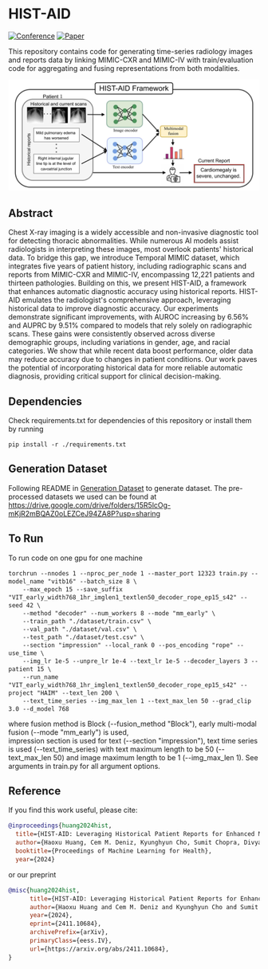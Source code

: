 # HIST-AID
[![Conference](https://img.shields.io/badge/ML4H-2024-0EEDD7)](https://ahli.cc/ml4h/)
[![Paper](https://img.shields.io/badge/Paper-arxiv.2411.10684-FF6B6B)](https://arxiv.org/abs/2411.10684)
</div>

This repository contains code for generating time-series radiology images and reports data by linking MIMIC-CXR and 
MIMIC-IV with train/evaluation code for aggregating and fusing representations from both modalities.

![alt text](https://github.com/NoTody/HIST-AID/blob/main/images/model.jpg?raw=true)

## Abstract
Chest X-ray imaging is a widely accessible and non-invasive diagnostic tool for detecting thoracic abnormalities. While numerous AI models assist radiologists in interpreting these images, most overlook patients' historical data. To bridge this gap, we introduce Temporal MIMIC dataset, which integrates five years of patient history, including radiographic scans and reports from MIMIC-CXR and MIMIC-IV, encompassing 12,221 patients and thirteen pathologies. Building on this, we present HIST-AID, a framework that enhances automatic diagnostic accuracy using historical reports. HIST-AID emulates the radiologist's comprehensive approach, leveraging historical data to improve diagnostic accuracy. Our experiments demonstrate significant improvements, with AUROC increasing by 6.56% and AUPRC by 9.51% compared to models that rely solely on radiographic scans. These gains were consistently observed across diverse demographic groups, including variations in gender, age, and racial categories. We show that while recent data boost performance, older data may reduce accuracy due to changes in patient conditions. Our work paves the potential of incorporating historical data for more reliable automatic diagnosis, providing critical support for clinical decision-making.

## Dependencies
Check requirements.txt for dependencies of this repository or install them by running
```
pip install -r ./requirements.txt
```

## Generation Dataset
Following README in [Generation Dataset](./data_generation) to generate dataset. The pre-processed datasets we used can be found at https://drive.google.com/drive/folders/15R5lcOg-mKjR2mBQAZ0oLEZCeJ94ZA8P?usp=sharing

## To Run
To run code on one gpu for one machine
```
torchrun --nnodes 1 --nproc_per_node 1 --master_port 12323 train.py --model_name "vitb16" --batch_size 8 \
    --max_epoch 15 --save_suffix "VIT_early_width768_1hr_imglen1_textlen50_decoder_rope_ep15_s42" --seed 42 \
    --method "decoder" --num_workers 8 --mode "mm_early" \
    --train_path "./dataset/train.csv" \
    --val_path "./dataset/val.csv" \
    --test_path "./dataset/test.csv" \
    --section "impression" --local_rank 0 --pos_encoding "rope" --use_time \
    --img_lr 1e-5 --unpre_lr 1e-4 --text_lr 1e-5 --decoder_layers 3 --patient 15 \
    --run_name "VIT_early_width768_1hr_imglen1_textlen50_decoder_rope_ep15_s42" --project "HAIM" --text_len 200 \
    --text_time_series --img_max_len 1 --text_max_len 50 --grad_clip 3.0 --d_model 768 
```
where fusion method is Block (--fusion_method "Block"), early multi-modal fusion (--mode "mm_early") is used,  
impression section is used for text (--section "impression"), text time series is used (--text_time_series)
with text maximum length to be 50 (--text_max_len 50) and image maximum length to be 1 (--img_max_len 1). 
See arguments in train.py for all argument options.

## Reference
If you find this work useful, please cite:

```bibtex
@inproceedings{huang2024hist,
  title={HIST-AID: Leveraging Historical Patient Reports for Enhanced Multi-Modal Automated Diagnosis},
  author={Haoxu Huang, Cem M. Deniz, Kyunghyun Cho, Sumit Chopra, Divyam Madaan},
  booktitle={Proceedings of Machine Learning for Health},
  year={2024}
```
or our preprint
```bibtex
@misc{huang2024hist,
      title={HIST-AID: Leveraging Historical Patient Reports for Enhanced Multi-Modal Automatic Diagnosis}, 
      author={Haoxu Huang and Cem M. Deniz and Kyunghyun Cho and Sumit Chopra and Divyam Madaan},
      year={2024},
      eprint={2411.10684},
      archivePrefix={arXiv},
      primaryClass={eess.IV},
      url={https://arxiv.org/abs/2411.10684}, 
}
```